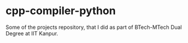 # cpp-compiler-python

Some of the projects repository, that I did as part of BTech-MTech Dual Degree at IIT Kanpur.
